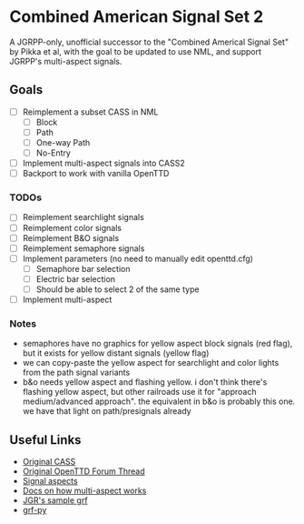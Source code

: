 # Combined American Signal Set 2

A JGRPP-only, unofficial successor to the "Combined Americal Signal Set" by Pikka et al, with the goal to be updated to use NML, and support JGRPP's multi-aspect signals.

## Goals

- [ ] Reimplement a subset CASS in NML
  - [ ] Block
  - [ ] Path
  - [ ] One-way Path
  - [ ] No-Entry
- [ ] Implement multi-aspect signals into CASS2
- [ ] Backport to work with vanilla OpenTTD

### TODOs

- [ ] Reimplement searchlight signals
- [ ] Reimplement color signals
- [ ] Reimplement B&O signals
- [ ] Reimplement semaphore signals
- [ ] Implement parameters (no need to manually edit openttd.cfg)
  - [ ] Semaphore bar selection
  - [ ] Electric bar selection
  - [ ] Should be able to select 2 of the same type
- [ ] Implement multi-aspect

### Notes

- semaphores have no graphics for yellow aspect block signals (red flag), but it exists for yellow distant signals (yellow flag)
- we can copy-paste the yellow aspect for searchlight and color lights from the path signal variants
- b&o needs yellow aspect and flashing yellow. i don't think there's flashing yellow aspect, but other railroads use it for "approach medium/advanced approach". the equivalent in b&o is probably this one. we have that light on path/presignals already

## Useful Links

- [Original CASS](https://bananas.openttd.org/package/newgrf/44440502)
- [Original OpenTTD Forum Thread](https://www.tt-forums.net/viewtopic.php?t=24420)
- [Signal aspects](https://signals.jovet.net/rules/)
- [Docs on how multi-aspect works](https://jgrennison.github.io/OpenTTD-patches/newgrf-additions-nml.html#signal-graphics:~:text=set%20to%20zero.-,extra_aspects,-0%20-%206)
- [JGR's sample grf](https://github.com/JGRennison/multi-aspect-signals-grf)
- [grf-py](https://github.com/citymania-org/grf-py)